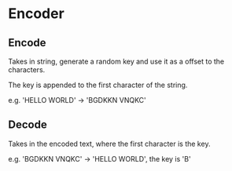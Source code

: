 # Encoder

## Encode

Takes in string, generate a random key and use it as a offset to the characters.

The key is appended to the first character of the string.

e.g. 'HELLO WORLD' -> 'BGDKKN VNQKC'

## Decode

Takes in the encoded text, where the first character is the key.

e.g. 'BGDKKN VNQKC' -> 'HELLO WORLD', the key is 'B'
